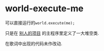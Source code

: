 # world-execute-me
可以直接运行的`world.execute(me);`

只是在 [别人的项目](https://github.com/syuchan1005/Mili-world-execute-me) 的主程序里定义了一大堆空类.

在歌词中出现的代码未作改动.
